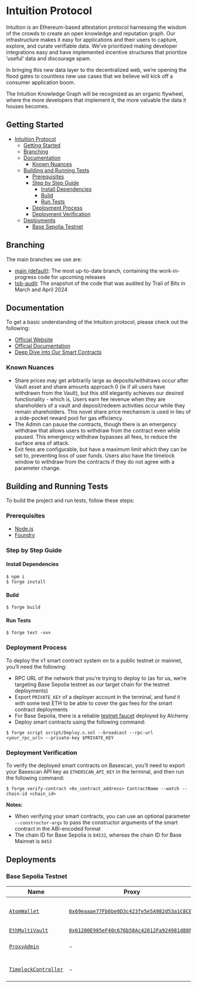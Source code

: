 # Intuition Protocol

Intuition is an Ethereum-based attestation protocol harnessing the wisdom of the crowds to create an open knowledge and reputation graph. Our infrastructure makes it easy for applications and their users to capture, explore, and curate verifiable data. We’ve prioritized making developer integrations easy and have implemented incentive structures that prioritize ‘useful’ data and discourage spam.

In bringing this new data layer to the decentralized web, we’re opening the flood gates to countless new use cases that we believe will kick off a consumer application boom.

The Intuition Knowledge Graph will be recognized as an organic flywheel, where the more developers that implement it, the more valuable the data it houses becomes.

## Getting Started
- [Intuition Protocol](#intuition-protocol)
  - [Getting Started](#getting-started)
  - [Branching](#branching)
  - [Documentation](#documentation)
    - [Known Nuances](#known-nuances)
  - [Building and Running Tests](#building-and-running-tests)
    - [Prerequisites](#prerequisites)
    - [Step by Step Guide](#step-by-step-guide)
      - [Install Dependencies](#install-dependencies)
      - [Build](#build)
      - [Run Tests](#run-tests)
    - [Deployment Process](#deployment-process)
    - [Deployment Verification](#deployment-verification)
  - [Deployments](#deployments)
    - [Base Sepolia Testnet](#base-sepolia-testnet)

## Branching

The main branches we use are:
- [main (default)](https://github.com/0xIntuition/intuition-contracts/tree/main): The most up-to-date branch, containing the work-in-progress code for upcoming releases
- [tob-audit](https://github.com/0xIntuition/intuition-contracts/tree/tob-audit): The snapshot of the code that was audited by Trail of Bits in March and April 2024

## Documentation

To get a basic understanding of the Intuition protocol, please check out the following:
- [Official Website](https://intuition.systems)
- [Official Documentation](https://docs.intuition.systems)
- [Deep Dive into Our Smart Contracts](https://intuition.gitbook.io/intuition-contracts)

### Known Nuances 

- Share prices may get arbitrarily large as deposits/withdraws occur after Vault asset and share amounts approach 0 (ie if all users have withdrawn from the Vault), but this still elegantly achieves our desired functionality  - which is, Users earn fee revenue when they are shareholders of a vault and deposit/redeem activities occur while they remain shareholders. This novel share price mechanism is used in lieu of a side-pocket reward pool for gas efficiency.
- The Admin can pause the contracts, though there is an emergency withdraw that allows users to withdraw from the contract even while paused. This emergency withdraw bypasses all fees, to reduce the surface area of attack.
- Exit fees are configurable, but have a maximum limit which they can be set to, preventing loss of user funds. Users also have the timelock window to withdraw from the contracts if they do not agree with a parameter change.
 
## Building and Running Tests

To build the project and run tests, follow these steps:

### Prerequisites

- [Node.js](https://nodejs.org/en/download/)
- [Foundry](https://getfoundry.sh)

### Step by Step Guide

#### Install Dependencies

```shell
$ npm i
$ forge install
```

#### Build

```shell
$ forge build
```

#### Run Tests

```shell
$ forge test -vvv
```

### Deployment Process

To deploy the v1 smart contract system on to a public testnet or mainnet, you’ll need the following:
- RPC URL of the network that you’re trying to deploy to (as for us, we’re targeting Base Sepolia testnet as our target chain for the testnet deployments)
- Export `PRIVATE_KEY` of a deployer account in the terminal, and fund it with some test ETH to be able to cover the gas fees for the smart contract deployments
- For Base Sepolia, there is a reliable [testnet faucet](https://alchemy.com/faucets/base-sepolia) deployed by Alchemy
- Deploy smart contracts using the following command:

```shell
$ forge script script/Deploy.s.sol --broadcast --rpc-url <your_rpc_url> --private-key $PRIVATE_KEY
```

### Deployment Verification

To verify the deployed smart contracts on Basescan, you’ll need to export your Basescan API key as `ETHERSCAN_API_KEY` in the terminal, and then run the following command:

```shell
$ forge verify-contract <0x_contract_address> ContractName --watch --chain-id <chain_id>
```

**Notes:**
- When verifying your smart contracts, you can use an optional parameter `--constructor-args` to pass the constructor arguments of the smart contract in the ABI-encoded format
- The chain ID for Base Sepolia is `84532`, whereas the chain ID for Base Mainnet is `8453`

## Deployments

### Base Sepolia Testnet

| Name | Proxy | Implementation | Notes |
| -------- | -------- | -------- | -------- |
| [`AtomWallet`](https://github.com/0xIntuition/intuition-contracts/blob/tob-audit/src/AtomWallet.sol) | [`0x69eaaae77Fb6be0D3c423fe5e5A982d53a1C8CBc`](https://sepolia.basescan.org/address/0x69eaaae77Fb6be0D3c423fe5e5A982d53a1C8CBc) | [`0xDF0d74A6325082b9E6041e4A5F8a6d52E0e8de46`](https://sepolia.basescan.org/address/0xDF0d74A6325082b9E6041e4A5F8a6d52E0e8de46) | AtomWalletBeacon: [`BeaconProxy`](https://github.com/OpenZeppelin/openzeppelin-contracts/blob/v5.0.2/contracts/proxy/beacon/BeaconProxy.sol) <br /> Atom Wallets: [`UpgradeableBeacon`](https://github.com/OpenZeppelin/openzeppelin-contracts/blob/v5.0.2/contracts/proxy/beacon/UpgradeableBeacon.sol) |
| [`EthMultiVault`](https://github.com/0xIntuition/intuition-contracts/blob/tob-audit/src/EthMultiVault.sol) | [`0x61200E985eF40c676b58Ac42012Fa924981d88FB`](https://sepolia.basescan.org/address/0x61200E985eF40c676b58Ac42012Fa924981d88FB) | [`0x43eF3B52BE0DDD1112E87d0ea492d9eF38786659`](https://sepolia.basescan.org/address/0x43eF3B52BE0DDD1112E87d0ea492d9eF38786659) | Proxy: [`TUP@5.0.2`](https://github.com/OpenZeppelin/openzeppelin-contracts/blob/v5.0.2/contracts/proxy/transparent/TransparentUpgradeableProxy.sol) |
| [`ProxyAdmin`](https://github.com/OpenZeppelin/openzeppelin-contracts/blob/v5.0.2/contracts/proxy/transparent/ProxyAdmin.sol) | - | [`0x8e2b6ad9B28d5e239EE779814b23d4766A9a3600`](https://sepolia.basescan.org/address/0x8e2b6ad9B28d5e239EE779814b23d4766A9a3600) | Used for upgrading `EthMultiVault` proxy contract |
| [`TimelockController`](https://github.com/OpenZeppelin/openzeppelin-contracts/blob/v5.0.2/contracts/governance/TimelockController.sol) | - | [`0xd75B08Ff002BE0B1ce43A91aE6Eabf5Ef04ec8ab`](https://sepolia.basescan.org/address/0xd75B08Ff002BE0B1ce43A91aE6Eabf5Ef04ec8ab) | Owner of the `ProxyAdmin` and `AtomWalletBeacon` |
